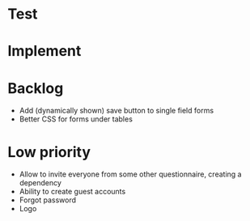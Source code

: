 # Test

# Implement

# Backlog
- Add (dynamically shown) save button to single field forms
- Better CSS for forms under tables

# Low priority
- Allow to invite everyone from some other questionnaire, creating a dependency
- Ability to create guest accounts
- Forgot password
- Logo